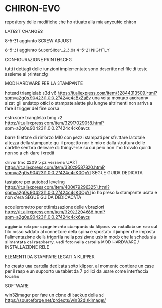 # CHIRON-EVO
repository delle modifiche che ho attuato alla mia anycubic chiron


LATEST CHANGES

8-5-21 aggiunto SCREW ADJUST

8-5-21 aggiunto SuperSlicer_2.3.6a 4-5-21 NIGHTLY



CONFIGURAZIONE PRINTER.CFG

tutti i dettagli delle funzioni implementate sono descritte nel file di testo assieme al printer.cfg

MOD HARDWARE PER LA STAMPANTE

hotend trianglelab e3d v6
https://it.aliexpress.com/item/32844313509.html?spm=a2g0s.9042311.0.0.27424c4dBxZaBv
una volta montato andranno alzati gli endstop ottici o stampate alette piu lunghe altrimenti non arriva a fare il trigger del fine corsa

estrusore trianglelab  bmg v2
https://it.aliexpress.com/item/32917029058.html?spm=a2g0s.9042311.0.0.27424c4dk6avcs

barre filettate di rinforzo M10 con pezzi stampati per sfruttare la totale altezza della stampante qui
il progetto non è mio e dalla struttura delle cartelle sembra derivare da thingverse su cui però non l'ho trovato quindi non so a chi dare i credit

driver tmc 2209 5 pz versione UART
https://it.aliexpress.com/item/33029587820.html?spm=a2g0s.9042311.0.0.27424c4dK0OpVI
SEGUE GUIDA DEDICATA

tastatore per autobed leveling
https://it.aliexpress.com/item/4000792963251.html?spm=a2g0s.9042311.0.0.27424c4dK0OpVI
io ho preso la stampante usata e non c'era
SEGUE GUIDA DEDICACATA

accellerometro per ottimizzazione delle vibrazioni
https://it.aliexpress.com/item/32922294688.html?spm=a2g0s.9042311.0.0.27424c4dk6avcs

aggiunta rele per spegnimento stampante da klipper.
va installato un rele sul filo rosso saldato al connettore della spina e spostato il jumper che imposta l'alimentazione della trigorilla nella posizione usb in modo che la scheda sia alimentata dal raspberry. vedi foto nella cartella MOD HARDWARE / INSTALLAZIONE RELE

ELEMENTI DA STAMPARE LEGATI A KLIPPER

ho creato una cartella dedicata sotto klipper. al momento contiene un case per il rasp e un supporto un tablet da 7 pollici da usare come interfaccia localae

SOFTWARE

win32imager per fare un clone di backup della sd
https://sourceforge.net/projects/win32diskimager/

